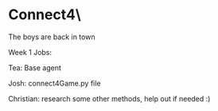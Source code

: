 # Connect4\
The boys are back in town

Week 1 Jobs:

Tea: Base agent

Josh: connect4Game.py file

Christian: research some other methods, help out if needed :)